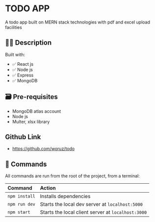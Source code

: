 # TODO APP

A todo app built on MERN stack technologies with pdf and excel upload facilities

## 👩‍🚀 Description

Built with:
- ✅ React js
- ✅ Node js
- ✅ Express
- ✅ MongoDB

## 🗃️ Pre-requisites
- MongoDB atlas account
- Node js
- Multer, xlsx library

## Github Link
- https://github.com/woruz/todo


## 🧞 Commands

All commands are run from the root of the project, from a terminal:

| Command               | Action                                          |
| :-------------------- | :-----------------------------------------------|
| `npm install`         | Installs dependencies                           |
| `npm run dev`         | Starts the local dev server at `localhost:5000` |
| `npm start`           | Starts the local client server at `localhost:3000` |